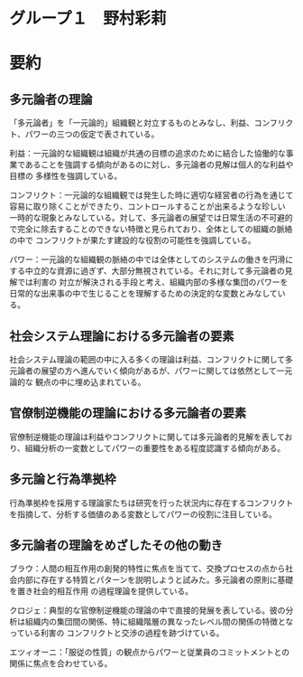 # グループ１　野村彩莉
# 要約
## 多元論者の理論
「多元論者」を「一元論的」組織観と対立するものとみなし、利益、コンフリクト、パワーの三つの仮定で表されている。

利益：一元論的な組織観は組織が共通の目標の追求のために結合した協働的な事業であることを強調する傾向があるのに対し、多元論者の見解は個人的な利益や目標の
多様性を強調している。

コンフリクト：一元論的な組織観では発生した時に適切な経営者の行為を通じて容易に取り除くことができたり、コントロールすることが出来るような珍しい
一時的な現象とみなしている。対して、多元論者の展望では日常生活の不可避的で完全に除去することのできない特徴と見られており、全体としての組織の脈絡の中で
コンフリクトが果たす建設的な役割の可能性を強調している。

パワー：一元論的な組織観の脈絡の中では全体としてのシステムの働きを円滑にする中立的な資源に過ぎず、大部分無視されている。それに対して多元論者の見解では利害の
対立が解決される手段と考え、組織内部の多様な集団のパワーを日常的な出来事の中で生じることを理解するための決定的な変数とみなしている。

## 社会システム理論における多元論者の要素
社会システム理論の範囲の中に入る多くの理論は利益、コンフリクトに関して多元論者の展望の方へ進んでいく傾向があるが、パワーに関しては依然として一元論的な
観点の中に埋め込まれている。

## 官僚制逆機能の理論における多元論者の要素
官僚制逆機能の理論は利益やコンフリクトに関しては多元論者的見解を表しており、組織分析の一変数としてパワーの重要性をある程度認識する傾向がある。

## 多元論と行為準拠枠
行為準拠枠を採用する理論家たちは研究を行った状況内に存在するコンフリクトを指摘して、分析する価値のある変数としてパワーの役割に注目している。

## 多元論者の理論をめざしたその他の動き
ブラウ：人間の相互作用の創発的特性に焦点を当てて、交換プロセスの点から社会内部に存在する特質とパターンを説明しようと試みた。多元論者の原則に基礎を置き社会的相互作用
の過程理論を提供している。

クロジェ：典型的な官僚制逆機能の理論の中で直接的発展を表している。彼の分析は組織内の集団間の関係、特に組織階層の異なったレベル間の関係の特徴となっている利害の
コンフリクトと交渉の過程を跡づけている。

エツィオーニ：「服従の性質」の観点からパワーと従業員のコミットメントとの関係に焦点を合わせている。


